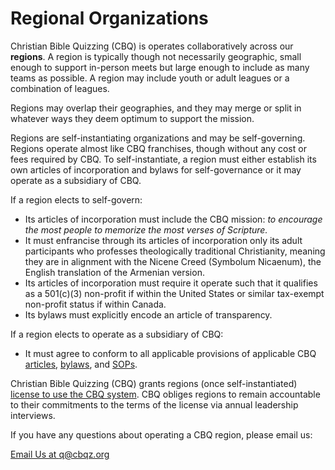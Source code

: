 # Regional Organizations

Christian Bible Quizzing (CBQ) is operates collaboratively across our **regions**.
A region is typically though not necessarily geographic, small enough to support
in-person meets but large enough to include as many teams as possible.
A region may include youth or adult leagues or a combination of leagues.

Regions may overlap their geographies, and they may merge or split in whatever
ways they deem optimum to support the mission.

Regions are self-instantiating organizations and may be self-governing. Regions
operate almost like CBQ franchises, though without any cost or fees required by
CBQ. To self-instantiate, a region must either establish its own articles of
incorporation and bylaws for self-governance or it may operate as a subsidiary
of CBQ.

If a region elects to self-govern:

- Its articles of incorporation must include the CBQ mission: *to encourage the most people to memorize the most verses of Scripture.*
- It must enfrancise through its articles of incorporation only its adult participants who professes theologically traditional Christianity, meaning they are in alignment with the Nicene Creed (Symbolum Nicaenum), the English translation of the Armenian version.
- Its articles of incorporation must require it operate such that it qualifies as a 501(c)(3) non-profit if within the United States or similar tax-exempt non-profit status if within Canada.
- Its bylaws must explicitly encode an article of transparency.

If a region elects to operate as a subsidiary of CBQ:

- It must agree to conform to all applicable provisions of applicable CBQ [articles](articles.md), [bylaws](bylaws.md), and [SOPs](SOPs.md).

Christian Bible Quizzing (CBQ) grants regions (once self-instantiated) [license to use the CBQ system](license.md). CBQ obliges regions to remain accountable to their commitments to the terms of the license via annual leadership interviews.

If you have any questions about operating a CBQ region, please email us:

<a href="mailto:q@cbqz.org" class="button colored">Email Us at q@cbqz.org</a>

<!--

## Current Regional Organizations

The following are the current CBQ regional organizations.

### Incorporated Organizations

- [Pacific Northwest Bible Quizzing](https://pnwquizzing.org)

### Susidiary Organizations

- Christian Bible Quizzing of Oregon
- Northern Idaho Christian Bible Quizzing

-->
